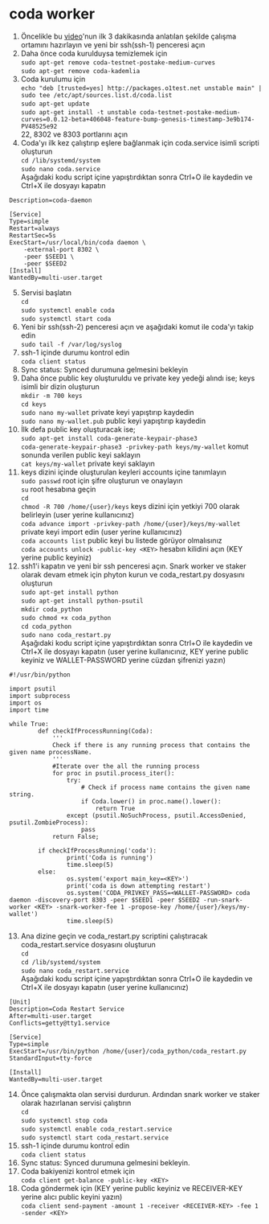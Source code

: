# coda worker

1. Öncelikle bu [video](https://www.youtube.com/watch?v=iSrtjxOsC6A&feature=youtu.be)'nun ilk 3 dakikasında anlatılan şekilde çalışma ortamını hazırlayın ve yeni bir ssh(ssh-1) penceresi açın
2. Daha önce coda kurulduysa temizlemek için  
`sudo apt-get remove coda-testnet-postake-medium-curves`  
`sudo apt-get remove coda-kademlia`  
3. Coda kurulumu için  
`echo "deb [trusted=yes] http://packages.o1test.net unstable main" | sudo tee /etc/apt/sources.list.d/coda.list`  
`sudo apt-get update`  
`sudo apt-get install -t unstable coda-testnet-postake-medium-curves=0.0.12-beta+406048-feature-bump-genesis-timestamp-3e9b174-PV48525e92`  
22, 8302 ve 8303 portlarını açın  
4. Coda'yı ilk kez çalıştırıp eşlere bağlanmak için coda.service isimli scripti oluşturun  
`cd /lib/systemd/system`  
`sudo nano coda.service`  
Aşağıdaki kodu script içine yapıştırdıktan sonra Ctrl+O ile kaydedin ve Ctrl+X ile dosyayı kapatın  
```
Description=coda-daemon

[Service]
Type=simple
Restart=always
RestartSec=5s
ExecStart=/usr/local/bin/coda daemon \
    -external-port 8302 \
    -peer $SEED1 \
    -peer $SEED2
[Install]
WantedBy=multi-user.target
```  
5. Servisi başlatın  
`cd`  
`sudo systemctl enable coda`  
`sudo systemctl start coda`  
6. Yeni bir ssh(ssh-2) penceresi açın ve aşağıdaki komut ile coda'yı takip edin  
`sudo tail -f /var/log/syslog`  
7. ssh-1 içinde durumu kontrol edin  
`coda client status`  
8. Sync status: Synced durumuna gelmesini bekleyin
9. Daha önce public key oluşturuldu ve private key yedeği alındı ise;
  keys isimli bir dizin oluşturun  
`mkdir -m 700 keys`  
`cd keys`  
`sudo nano my-wallet` private keyi yapıştırıp kaydedin  
`sudo nano my-wallet.pub` public keyi yapıştırıp kaydedin  
10. İlk defa public key oluşturacak ise;  
`sudo apt-get install coda-generate-keypair-phase3`  
`coda-generate-keypair-phase3 -privkey-path keys/my-wallet` komut sonunda verilen public keyi saklayın  
`cat keys/my-wallet` private keyi saklayın  
11. keys dizini içinde oluşturulan keyleri accounts içine tanımlayın  
`sudo passwd` root için şifre oluşturun ve onaylayın  
`su` root hesabına geçin  
`cd`  
`chmod -R 700 /home/{user}/keys` keys dizini için yetkiyi 700 olarak belirleyin (user yerine kullanıcınız)  
`coda advance import -privkey-path /home/{user}/keys/my-wallet` private keyi import edin (user yerine kullanıcınız)  
`coda accounts list` public keyi bu listede görüyor olmalısınız  
`coda accounts unlock -public-key <KEY>` hesabın kilidini açın (KEY yerine public keyiniz)  
12. ssh1'i kapatın ve yeni bir ssh penceresi açın. Snark worker ve staker olarak devam etmek için phyton kurun ve coda_restart.py dosyasını oluşturun   
`sudo apt-get install python`  
`sudo apt-get install python-psutil`  
`mkdir coda_python`  
`sudo chmod +x coda_python`  
`cd coda_python`  
`sudo nano coda_restart.py`  
Aşağıdaki kodu script içine yapıştırdıktan sonra Ctrl+O ile kaydedin ve Ctrl+X ile dosyayı kapatın (user yerine kullanıcınız, KEY yerine public keyiniz ve WALLET-PASSWORD yerine cüzdan şifrenizi yazın) 
```
#!/usr/bin/python

import psutil
import subprocess
import os
import time

while True:
        def checkIfProcessRunning(Coda):
            '''
            Check if there is any running process that contains the given name processName.
            '''
            #Iterate over the all the running process
            for proc in psutil.process_iter():
                try:
                    # Check if process name contains the given name string.
                    if Coda.lower() in proc.name().lower():
                        return True
                except (psutil.NoSuchProcess, psutil.AccessDenied, psutil.ZombieProcess):
                    pass
            return False;

        if checkIfProcessRunning('coda'):
                print('Coda is running')
                time.sleep(5)
        else:
                os.system('export main_key=<KEY>')
                print('coda is down attempting restart')
                os.system('CODA_PRIVKEY_PASS=<WALLET-PASSWORD> coda daemon -discovery-port 8303 -peer $SEED1 -peer $SEED2 -run-snark-worker <KEY> -snark-worker-fee 1 -propose-key /home/{user}/keys/my-wallet')
                time.sleep(5)
```
13. Ana dizine geçin ve coda_restart.py scriptini çalıştıracak coda_restart.service dosyasını oluşturun  
`cd`  
`cd /lib/systemd/system`  
`sudo nano coda_restart.service`  
Aşağıdaki kodu script içine yapıştırdıktan sonra Ctrl+O ile kaydedin ve Ctrl+X ile dosyayı kapatın (user yerine kullanıcınız)
```
[Unit]
Description=Coda Restart Service
After=multi-user.target
Conflicts=getty@tty1.service

[Service]
Type=simple
ExecStart=/usr/bin/python /home/{user}/coda_python/coda_restart.py
StandardInput=tty-force

[Install]
WantedBy=multi-user.target
```
14. Önce çalışmakta olan servisi durdurun. Ardından snark worker ve staker olarak hazırlanan servisi çalıştırın  
`cd`  
`sudo systemctl stop coda`  
`sudo systemctl enable coda_restart.service`  
`sudo systemctl start coda_restart.service`  
15. ssh-1 içinde durumu kontrol edin  
`coda client status`  
16. Sync status: Synced durumuna gelmesini bekleyin. 
17. Coda bakiyenizi kontrol etmek için  
`coda client get-balance -public-key <KEY>`
18. Coda göndermek için (KEY yerine public keyiniz ve RECEIVER-KEY yerine alıcı public keyini yazın)  
`coda client send-payment -amount 1 -receiver <RECEIVER-KEY> -fee 1 -sender <KEY>`
